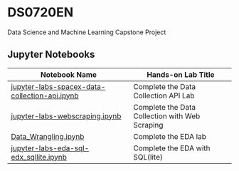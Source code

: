 # DS0720EN
Data Science and Machine Learning Capstone Project

## Jupyter Notebooks

| Notebook Name | Hands-on Lab Title |
| ------------  | ------------------ |
| [jupyter-labs-spacex-data-collection-api.ipynb](jupyter-labs-spacex-data-collection-api.ipynb) | Complete the Data Collection API Lab |
| [jupyter-labs-webscraping.ipynb](jupyter-labs-webscraping.ipynb) | Complete the Data Collection with Web Scraping |
| [Data_Wrangling.ipynb](Data_Wrangling.ipynb) | Complete the EDA lab |
| [jupyter-labs-eda-sql-edx_sqllite.ipynb](jupyter-labs-eda-sql-edx_sqllite.ipynb) | Complete the EDA with SQL(lite) |
